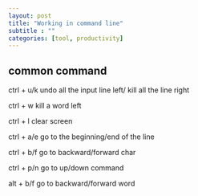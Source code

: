 ```yaml
---
layout: post
title: "Working in command line"
subtitle : ""
categories: [tool, productivity]
---
```

## common command
ctrl + u/k     undo all the input line left/ kill all the line right

ctrl + w    kill a word left

ctrl + l       clear screen

ctrl + a/e    go to the beginning/end of the line

ctrl + b/f    go to backward/forward  char 

ctrl + p/n   go to up/down command

alt + b/f    go to backward/forward  word




